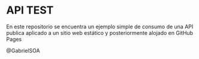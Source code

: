 
# API TEST

En este repositorio se encuentra un ejemplo simple de consumo de una API publica aplicado a un sitio web estático y posteriormente alojado en GitHub Pages

@GabrielSOA